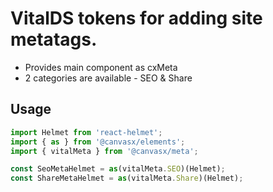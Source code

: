 # VitalDS tokens for adding site metatags.

- Provides main component as cxMeta
- 2 categories are available - SEO & Share

## Usage

```js
import Helmet from 'react-helmet';
import { as } from '@canvasx/elements';
import { vitalMeta } from '@canvasx/meta';

const SeoMetaHelmet = as(vitalMeta.SEO)(Helmet);
const ShareMetaHelmet = as(vitalMeta.Share)(Helmet);
```